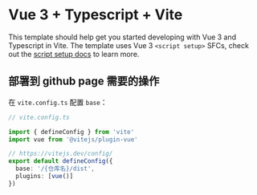 # Vue 3 + Typescript + Vite

This template should help get you started developing with Vue 3 and Typescript in Vite. The template uses Vue 3 `<script setup>` SFCs, check out the [script setup docs](https://v3.vuejs.org/api/sfc-script-setup.html#sfc-script-setup) to learn more.

## 部署到 github page 需要的操作

在 `vite.config.ts` 配置 `base`：

```ts
// vite.config.ts

import { defineConfig } from 'vite'
import vue from '@vitejs/plugin-vue'

// https://vitejs.dev/config/
export default defineConfig({
  base: '/{仓库名}/dist',
  plugins: [vue()]
})

```
